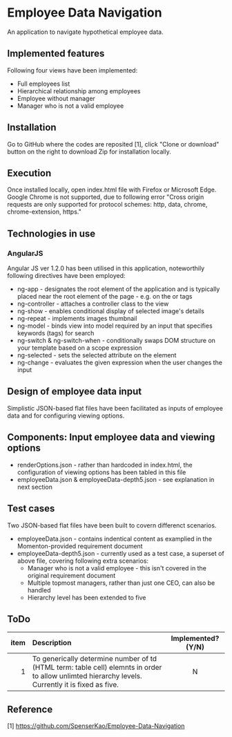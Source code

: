 # Employee Data Navigation
An application to navigate hypothetical employee data.

## Implemented features
Following four views have been implemented:
   - Full employees list
   - Hierarchical relationship among employees
   - Employee without manager
   - Manager who is not a valid employee

## Installation
Go to GitHub where the codes are reposited [1], click "Clone or download" button on the right to download Zip for installation locally.

## Execution
Once installed locally, open index.html file with Firefox or Microsoft Edge.
Google Chrome is not supported, due to following error "Cross origin requests are only supported for protocol schemes: http, data, chrome, chrome-extension, https." 

## Technologies in use
### AngularJS
Angular JS ver 1.2.0 has been utilised in this application, noteworthily following directives have been employed:
   - ng-app - designates the root element of the application and is typically placed near the root element of the page - e.g. on the <body> or <html> tags
   - ng-controller - attaches a controller class to the view
   - ng-show - enables conditional display of selected image's details 
   - ng-repeat - implements images thumbnail
   - ng-model - binds view into model required by an input that specifies keywords (tags) for search
   - ng-switch & ng-switch-when - conditionally swaps DOM structure on your template based on a scope expression
   - ng-selected - sets the selected attribute on the element
   - ng-change - evaluates the given expression when the user changes the input

## Design of employee data input
Simplistic JSON-based flat files have been facilitated as inputs of employee data and for configuring viewing options.

## Components: Input employee data and viewing options
   - renderOptions.json - rather than hardcoded in index.html, the configuration of viewing options has been tabled in this file
   - employeeData.json & employeeData-depth5.json - see explanation in next section 

## Test cases
Two JSON-based flat files have been built to covern differenct scenarios.
   - employeeData.json - contains indentical content as examplied in the Momenton-provided requirement document
   - employeeData-depth5.json - currently used as a test case, a superset of above file, covering following extra scenarios:
      - Manager who is not a valid employee - this isn't covered in the original requirement document
	  - Multiple topmost managers, rather than just one CEO, can also be handled
	  - Hierarchy level has been extended to five

## ToDo
| item | Description | Implemented? (Y/N) |
| ---:|:-------------|:-----:|
|1| To generically determine number of td (HTML term: table cell) elemnts in order to allow unlimted hierarchy levels. Currently it is  fixed as five. | N |

## Reference
[1] https://github.com/SpenserKao/Employee-Data-Navigation<br/>
